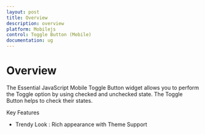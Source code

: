 ```yaml
---
layout: post
title: Overview
description: overview
platform: Mobilejs
control: Toggle Button (Mobile)
documentation: ug
---
```


# Overview

The Essential JavaScript Mobile Toggle Button widget allows you to perform the Toggle option by using checked and unchecked state. The Toggle Button helps to check their states.

Key Features

* Trendy Look : Rich appearance with Theme Support

